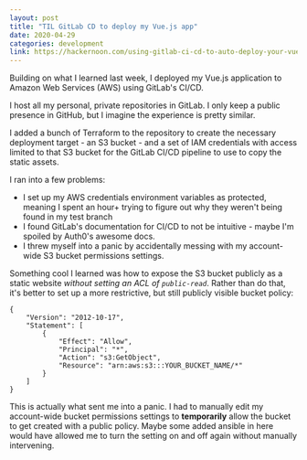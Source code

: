 ```yaml
---
layout: post
title: "TIL GitLab CD to deploy my Vue.js app"
date: 2020-04-29
categories: development
link: https://hackernoon.com/using-gitlab-ci-cd-to-auto-deploy-your-vue-js-application-to-aws-s3-9affe1eb3457
---
```


Building on what I learned last week, I deployed my Vue.js application to Amazon Web Services (AWS) using GitLab's CI/CD.

I host all my personal, private repositories in GitLab.
I only keep a public presence in GitHub, but I imagine the experience is pretty similar.

I added a bunch of Terraform to the repository to create the necessary deployment target - an S3 bucket - and a set of IAM credentials with access limited to that S3 bucket for the GitLab CI/CD pipeline to use to copy the static assets.

I ran into a few problems:

* I set up my AWS credentials environment variables as protected, meaning I spent an hour+ trying to figure out why they weren't being found in my test branch
* I found GitLab's documentation for CI/CD to not be intuitive - maybe I'm spoiled by Auth0's awesome docs.
* I threw myself into a panic by accidentally messing with my account-wide S3 bucket permissions settings.

Something cool I learned was how to expose the S3 bucket publicly as a static website _without setting an ACL of `public-read`_.
Rather than do that, it's better to set up a more restrictive, but still publicly visible bucket policy:

```
{
    "Version": "2012-10-17",
    "Statement": [
        {
            "Effect": "Allow", 
            "Principal": "*", 
            "Action": "s3:GetObject", 
            "Resource": "arn:aws:s3:::YOUR_BUCKET_NAME/*" 
        } 
    ] 
}
```

This is actually what sent me into a panic.
I had to manually edit my account-wide bucket permissions settings to **temporarily** allow the bucket to get created with a public policy.
Maybe some added ansible in here would have allowed me to turn the setting on and off again without manually intervening. 
